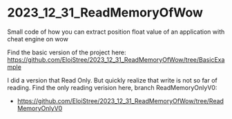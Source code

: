 # 2023_12_31_ReadMemoryOfWow
Small code of how you can extract position float value  of an application with cheat engine  on wow

Find the basic version of the project here:  
https://github.com/EloiStree/2023_12_31_ReadMemoryOfWow/tree/BasicExample  


I did a version that Read Only.
But quickly realize that write is not so far of reading.
Find the only reading verision here, branch ReadMemoryOnlyV0: 
- https://github.com/EloiStree/2023_12_31_ReadMemoryOfWow/tree/ReadMemoryOnlyV0
